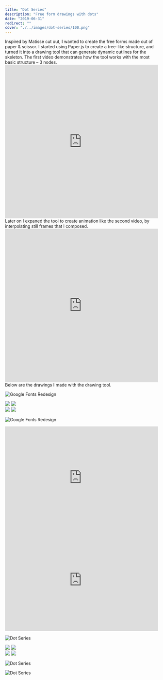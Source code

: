 ```yaml
---
title: "Dot Series"
description: "Free form drawings with dots"
date: "2019-06-31"
redirect: ""
cover: "./../images/dot-series/100.png"
---
```

<div class="text">Inspired by Matisse cut out, I wanted to create the free forms made out of paper & scissor. I started using Paper.js to create a tree-like structure, and turned it into a drawing tool that can generate dynamic outlines for the skeleton. The first video demonstrates how the tool works with the most basic structure – 3 nodes. </div>

<div class="video small">
<div style="padding:100% 0 0 0;position:relative;"><iframe src="https://player.vimeo.com/video/358426372?autoplay=1&loop=1&title=0&byline=0&portrait=0" style="position:absolute;top:0;left:0;width:100%;height:100%;" frameborder="0" allow="autoplay; fullscreen" allowfullscreen></iframe></div><script src="https://player.vimeo.com/api/player.js"></script>
</div>

<div class="text">Later on I expaned the tool to create animation like the second video, by interpolating still frames that I composed.</div>

<div class="video small">
  <div style="padding:100% 0 0 0;position:relative;"><iframe src="https://player.vimeo.com/video/358414087?autoplay=1&loop=1&title=0&byline=0&portrait=0" style="position:absolute;top:0;left:0;width:100%;height:100%;" frameborder="0" allow="autoplay; fullscreen" allowfullscreen></iframe></div><script src="https://player.vimeo.com/api/player.js"></script>
</div>

<div class="text">Below are the drawings I made with the drawing tool. </div>

![Google Fonts Redesign](./../images/dot-series/02.jpg)

<div class="two-up">
  <img src="./../images/dot-series/10.jpg" />
  <img src="./../images/dot-series/07.jpg" />
</div>

<div class="two-up">
  <img src="./../images/dot-series/05.jpg" />
  <img src="./../images/dot-series/04.jpg" />
</div>

![Google Fonts Redesign](./../images/dot-series/03.jpg)

<!-- <div class="two-up">
  <img src="./../images/dot-series/10.jpg" />
  <img src="./../images/dot-series/07.jpg" />
</div> -->

<!-- <div class="two-up">
  <img src="./../images/dot-series/08.jpg" />
  <img src="./../images/dot-series/09.jpg" />
</div> -->

<div class="video small">
  <div style="padding:66.66% 0 0 0;position:relative;"><iframe src="https://player.vimeo.com/video/358235316?autoplay=1&loop=1&title=0&byline=0&portrait=0" style="position:absolute;top:0;left:0;width:100%;height:100%;" frameborder="0" allow="autoplay; fullscreen" allowfullscreen></iframe></div><script src="https://player.vimeo.com/api/player.js"></script>
</div>

<div class="video small">
  <div style="padding:66.66% 0 0 0;position:relative;"><iframe src="https://player.vimeo.com/video/358202627?autoplay=1&loop=1&title=0&byline=0&portrait=0" style="position:absolute;top:0;left:0;width:100%;height:100%;" frameborder="0" allow="autoplay; fullscreen" allowfullscreen></iframe></div><script src="https://player.vimeo.com/api/player.js"></script>
</div>


![Dot Series](./../images/dot-series/20.png)

<div class="two-up">
  <img src="./../images/dot-series/21.png" />
  <img src="./../images/dot-series/22.png" />
</div>

<div class="two-up">
  <img src="./../images/dot-series/23.png" />
  <img src="./../images/dot-series/37.png" />
</div>

![Dot Series](./../images/dot-series/41.png)

![Dot Series](./../images/dot-series/45.png)
